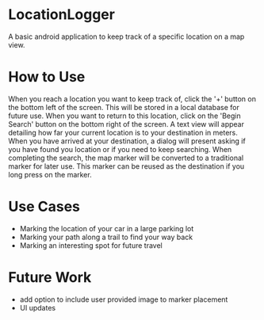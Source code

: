 # LocationLogger
A basic android application to keep track of a specific location on a map view.

# How to Use
When you reach a location you want to keep track of, click the '+' button on the bottom left of the screen. This will be stored in a local database for future use.
When you want to return to this location, click on the 'Begin Search' button on the bottom right of the screen. A text view will appear detailing how far your current location is to your destination in meters. 
When you have arrived at your destination, a dialog will present asking if you have found you location or if you need to keep searching.
When completing the search, the map marker will be converted to a traditional marker for later use. This marker can be reused as the destination if you long press on the marker.

# Use Cases
- Marking the location of your car in a large parking lot
- Marking your path along a trail to find your way back
- Marking an interesting spot for future travel

# Future Work
- add option to include user provided image to marker placement
- UI updates